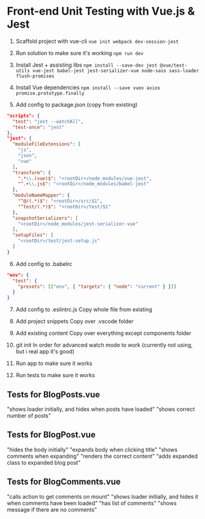 # Front-end Unit Testing with Vue.js & Jest

1. Scaffold project with vue-cli
`vue init webpack dev-session-jest`

2. Run solution to make sure it's working
`npm run dev`

3. Install Jest + assisting libs
`npm install --save-dev jest @vue/test-utils vue-jest babel-jest jest-serializer-vue node-sass sass-loader flush-promises`

4. Install Vue dependencies
`npm install --save vuex axios promise.prototype.finally`

5. Add config to package.json (copy from existing)
```json
"scripts": {
  "test": "jest --watchAll",
  "test-once": "jest"
},
"jest": {
  "moduleFileExtensions": [
    "js",
    "json",
    "vue"
  ],
  "transform": {
    ".*\\.(vue)$": "<rootDir>/node_modules/vue-jest",
    "^.+\\.js$": "<rootDir>/node_modules/babel-jest"
  },
  "moduleNameMapper": {
    "^@/(.*)$": "<rootDir>/src/$1",
    "^test/(.*)$": "<rootDir>/test/$1"
  },
  "snapshotSerializers": [
    "<rootDir>/node_modules/jest-serializer-vue"
  ],
  "setupFiles": [
    "<rootDir>/test/jest-setup.js"
  ]
}
```

6. Add config to .babelrc
```json
"env": {
  "test": {
    "presets": [["env", { "targets": { "node": "current" } }]]
  }
}
```

7. Add config to .eslintrc.js
Copy whole file from existing

8. Add project snippets
Copy over .vscode folder

9. Add existing content
Copy over everything except components folder

10. git init
In order for advanced watch mode to work (currently not using, but i real app it's good)

11. Run app to make sure it works

12. Run tests to make sure it works

## Tests for BlogPosts.vue
"shows loader initially, and hides when posts have loaded"
"shows correct number of posts"

## Tests for BlogPost.vue
"hides the body initially"
"expands body when clicking title"
"shows comments when expanding"
"renders the correct content"
"adds expanded class to expanded blog post"

## Tests for BlogComments.vue
"calls action to get comments on mount"
"shows loader initially, and hides it when comments have been loaded"
"has list of comments"
"shows message if there are no comments"
